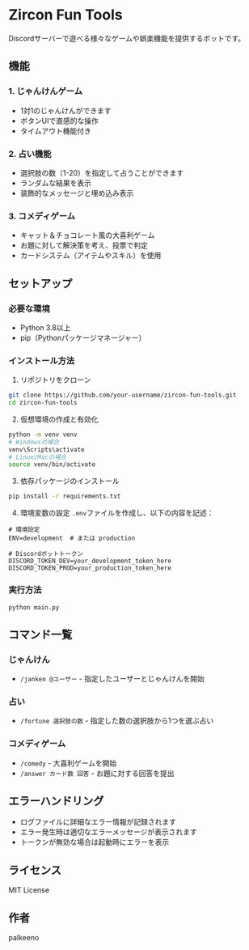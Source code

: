 # Zircon Fun Tools

Discordサーバーで遊べる様々なゲームや娯楽機能を提供するボットです。

## 機能

### 1. じゃんけんゲーム
- 1対1のじゃんけんができます
- ボタンUIで直感的な操作
- タイムアウト機能付き

### 2. 占い機能
- 選択肢の数（1-20）を指定して占うことができます
- ランダムな結果を表示
- 装飾的なメッセージと埋め込み表示

### 3. コメディゲーム
- キャット＆チョコレート風の大喜利ゲーム
- お題に対して解決策を考え、投票で判定
- カードシステム（アイテムやスキル）を使用

## セットアップ

### 必要な環境
- Python 3.8以上
- pip（Pythonパッケージマネージャー）

### インストール方法

1. リポジトリをクローン
```bash
git clone https://github.com/your-username/zircon-fun-tools.git
cd zircon-fun-tools
```

2. 仮想環境の作成と有効化
```bash
python -m venv venv
# Windowsの場合
venv\Scripts\activate
# Linux/Macの場合
source venv/bin/activate
```

3. 依存パッケージのインストール
```bash
pip install -r requirements.txt
```

4. 環境変数の設定
`.env`ファイルを作成し、以下の内容を記述：
```env
# 環境設定
ENV=development  # または production

# Discordボットトークン
DISCORD_TOKEN_DEV=your_development_token_here
DISCORD_TOKEN_PROD=your_production_token_here
```

### 実行方法

```bash
python main.py
```

## コマンド一覧

### じゃんけん
- `/janken @ユーザー` - 指定したユーザーとじゃんけんを開始

### 占い
- `/fortune 選択肢の数` - 指定した数の選択肢から1つを選ぶ占い

### コメディゲーム
- `/comedy` - 大喜利ゲームを開始
- `/answer カード数 回答` - お題に対する回答を提出

## エラーハンドリング

- ログファイルに詳細なエラー情報が記録されます
- エラー発生時は適切なエラーメッセージが表示されます
- トークンが無効な場合は起動時にエラーを表示

## ライセンス

MIT License

## 作者

palkeeno